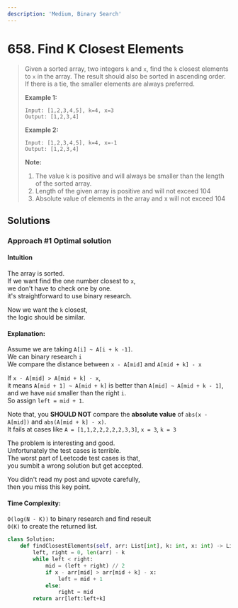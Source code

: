 ```yaml
---
description: 'Medium, Binary Search'
---
```


# 658. Find K Closest Elements

> Given a sorted array, two integers `k` and `x`, find the `k` closest elements to `x` in the array. The result should also be sorted in ascending order. If there is a tie, the smaller elements are always preferred.
>
> **Example 1:**  
>
>
> ```text
> Input: [1,2,3,4,5], k=4, x=3
> Output: [1,2,3,4]
> ```
>
> **Example 2:**  
>
>
> ```text
> Input: [1,2,3,4,5], k=4, x=-1
> Output: [1,2,3,4]
> ```
>
> **Note:**  
>
>
> 1. The value k is positive and will always be smaller than the length of the sorted array.
> 2. Length of the given array is positive and will not exceed 104
> 3. Absolute value of elements in the array and x will not exceed 104

## Solutions

### Approach \#1 Optimal solution

#### **Intuition**

The array is sorted.  
If we want find the one number closest to `x`,  
we don't have to check one by one.  
it's straightforward to use binary research.

Now we want the `k` closest,  
the logic should be similar.

#### **Explanation**:

Assume we are taking `A[i] ~ A[i + k -1]`.  
We can binary research `i`  
We compare the distance between `x - A[mid]` and `A[mid + k] - x`

If `x - A[mid] > A[mid + k] - x`,  
it means `A[mid + 1] ~ A[mid + k]` is better than `A[mid] ~ A[mid + k - 1]`,  
and we have `mid` smaller than the right `i`.  
So assign `left = mid + 1`.

Note that, you **SHOULD NOT** compare the **absolute value** of `abs(x - A[mid])` and `abs(A[mid + k] - x)`.  
It fails at cases like `A = [1,1,2,2,2,2,2,3,3]`, `x = 3`, `k = 3`

The problem is interesting and good.  
Unfortunately the test cases is terrible.  
The worst part of Leetcode test cases is that,  
you sumbit a wrong solution but get accepted.

You didn't read my post and upvote carefully,  
then you miss this key point.

#### **Time Complexity**:

`O(log(N - K))` to binary research and find reseult  
`O(K)` to create the returned list.

```python
class Solution:
    def findClosestElements(self, arr: List[int], k: int, x: int) -> List[int]:
        left, right = 0, len(arr) - k
        while left < right:
            mid = (left + right) // 2
            if x - arr[mid] > arr[mid + k] - x:
                left = mid + 1
            else:
                right = mid
        return arr[left:left+k]
```

